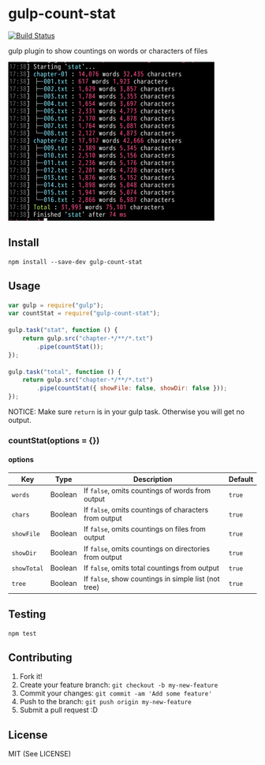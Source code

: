 # gulp-count-stat

[![Build Status](https://travis-ci.org/io-monad/gulp-count-stat.svg?branch=master)](https://travis-ci.org/io-monad/gulp-count-stat)

gulp plugin to show countings on words or characters of files

![](images/screenshot.png)

## Install

    npm install --save-dev gulp-count-stat

## Usage

```js
var gulp = require("gulp");
var countStat = require("gulp-count-stat");

gulp.task("stat", function () {
    return gulp.src("chapter-*/**/*.txt")
        .pipe(countStat());
});

gulp.task("total", function () {
    return gulp.src("chapter-*/**/*.txt")
        .pipe(countStat({ showFile: false, showDir: false }));
});
```

NOTICE: Make sure `return` is in your gulp task. Otherwise you will get no output.

### countStat(options = {})

#### options

| Key | Type | Description | Default |
| --- | ---- | ----------- | ------- |
| `words` | Boolean | If `false`, omits countings of words from output | `true` |
| `chars` | Boolean | If `false`, omits countings of characters from output | `true` |
| `showFile` | Boolean | If `false`, omits countings on files from output | `true` |
| `showDir` | Boolean | If `false`, omits countings on directories from output | `true` |
| `showTotal` | Boolean | If `false`, omits total countings from output | `true` |
| `tree` | Boolean | If `false`, show countings in simple list (not tree) | `true` |

## Testing

    npm test

## Contributing

1. Fork it!
2. Create your feature branch: `git checkout -b my-new-feature`
3. Commit your changes: `git commit -am 'Add some feature'`
4. Push to the branch: `git push origin my-new-feature`
5. Submit a pull request :D

## License

MIT (See LICENSE)
